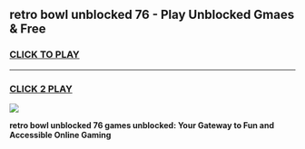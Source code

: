 
## retro bowl unblocked 76 - Play Unblocked Gmaes & Free
<h3>
<a href="https://news.freeplayer.one?title=retro_bowl_unblocked_76&ref=16F">CLICK TO PLAY</a></h3>
<hr>

<h3>
<a href="https://news.freeplayer.one?title=retro_bowl_unblocked_76&ref=16F">CLICK 2 PLAY</a>
  
</h3>

<a href="https://news.freeplayer.one?title=retro_bowl_unblocked_76&ref=16F/"><img src="https://clearcache.store/games.png"></a>


**retro bowl unblocked 76 games unblocked: Your Gateway to Fun and Accessible Online Gaming**
